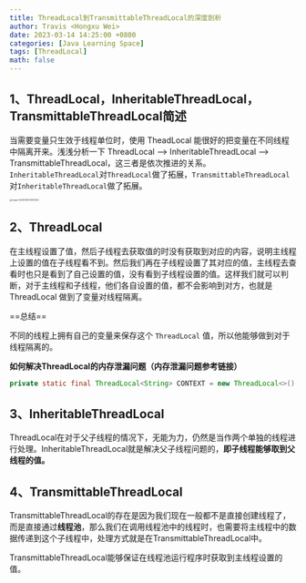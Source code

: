 ```yaml
---
title: ThreadLocal到TransmittableThreadLocal的深度剖析
author: Travis <Hongxu Wei>
date: 2023-03-14 14:25:00 +0800
categories: [Java Learning Space]
tags: [ThreadLocal]
math: false
---
```


## 1、ThreadLocal，InheritableThreadLocal，TransmittableThreadLocal简述

当需要变量只生效于线程单位时，使用 TheadLocal 能很好的把变量在不同线程中隔离开来。浅浅分析一下 ThreadLocal --> InheritableThreadLocal --> TransmittableThreadLocal，这三者是依次推进的关系。`InheritableThreadLocal`对`ThreadLocal`做了拓展，`TransmittableThreadLocal`对`InheritableThreadLocal`做了拓展。

<img src="https://gitee.com/awtaling/images_repository/raw/master/202303142014085.png" alt="image-20230314201409023" style="zoom: 25%;" />

## 2、ThreadLocal

在主线程设置了值，然后子线程去获取值的时没有获取到对应的内容，说明主线程上设置的值在子线程看不到。然后我们再在子线程设置了其对应的值，主线程去查看时也只是看到了自己设置的值，没有看到子线程设置的值。这样我们就可以判断，对于主线程和子线程，他们各自设置的值，都不会影响到对方，也就是 ThreadLocal 做到了变量对线程隔离。

==总结==

不同的线程上拥有自己的变量来保存这个 `ThreadLocal` 值，所以他能够做到对于线程隔离的。


**如何解决ThreadLocal的内存泄漏问题（内存泄漏问题参考链接）**

```java
private static final ThreadLocal<String> CONTEXT = new ThreadLocal<>()
```

## 3、InheritableThreadLocal

ThreadLocal在对于父子线程的情况下，无能为力，仍然是当作两个单独的线程进行处理。InheritableThreadLocal就是解决父子线程问题的，**即子线程能够取到父线程的值。**

## 4、TransmittableThreadLocal

TransmittableThreadLocal的存在是因为我们现在一般都不是直接创建线程了，而是直接通过**线程池**，那么我们在调用线程池中的线程时，也需要将主线程中的数据传递到这个子线程中，处理方式就是在TransmittableThreadLocal中。

TransmittableThreadLocal能够保证在线程池运行程序时获取到主线程设置的值。

[参考链接]: https://blog.csdn.net/weixin_36488231/article/details/123768881

